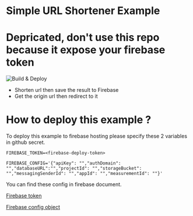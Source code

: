 # Simple URL Shortener Example
# Depricated, don't use this repo because it expose your firebase token

![Build & Deploy](https://github.com/trthong95/url-shortener/workflows/Build%20&%20Deploy/badge.svg)

* Shorten url then save the result to Firebase
* Get the origin url then redirect to it

# How to deploy this example ?

To deploy this example to firebase hosting please specify these 2 variables in github secret.
```
FIREBASE_TOKEN=<firebase-deploy-token>
```

```
FIREBASE_CONFIG='{"apiKey": "","authDomain": "","databaseURL":"","projectId": "","storageBucket": "","messagingSenderId": "","appId": "","measurementId": ""}'
```
You can find these config in firebase document.

[Firebase token](https://firebase.google.com/docs/cli#cli-ci-systems)

[Firebase config object](https://firebase.google.com/docs/web/setup#config-object)

